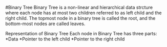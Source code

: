 #Binary Tree 
Binary Tree is a non-linear and hierarchical data strcture where each node has at most two children referred to as left child and the right child. The topmost node in a binary tree is called the root, and the bottom-most nodes are called leaves.

Representation of Binary Tree
Each node in Binary Tree has three parts:
*Data 
*Pointer to the left child 
*Pointer to the right child

     